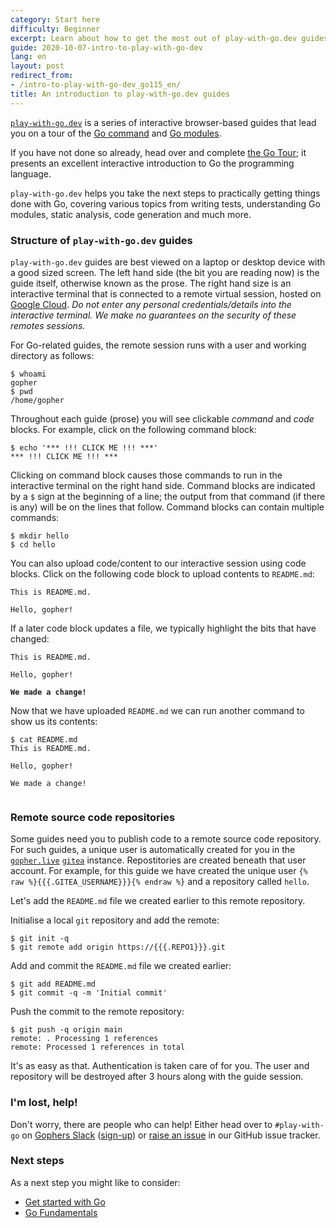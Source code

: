 ```yaml
---
category: Start here
difficulty: Beginner
excerpt: Learn about how to get the most out of play-with-go.dev guides
guide: 2020-10-07-intro-to-play-with-go-dev
lang: en
layout: post
redirect_from:
- /intro-to-play-with-go-dev_go115_en/
title: An introduction to play-with-go.dev guides
---
```


[`play-with-go.dev`](https://play-with-go.dev/) is a series of interactive browser-based guides that lead you on a tour
of the [Go command](https://golang.org/cmd/go/) and [Go modules](https://golang.org/ref/mod).

If you have not done so already, head over and complete [the Go Tour](https://tour.golang.org); it presents an excellent
interactive introduction to Go the programming language.

`play-with-go.dev` helps you take the next steps to practically getting things done with Go, covering various topics
from writing tests, understanding Go modules, static analysis, code generation and much more.

### Structure of `play-with-go.dev` guides

`play-with-go.dev` guides are best viewed on a laptop or desktop device with a good sized screen. The left hand side
(the bit you are reading now) is the guide itself, otherwise known as the prose. The right hand size is an interactive
terminal that is connected to a remote virtual session, hosted on [Google Cloud](https://cloud.google.com/). _Do not
enter any personal credentials/details into the interactive terminal. We make no guarantees on the security of these
remotes sessions._

For Go-related guides, the remote session runs with a user and working directory as follows:

<pre data-command-src="d2hvYW1pCnB3ZAo="><code class="language-.term1">$ whoami
gopher
$ pwd
/home/gopher
</code></pre>

Throughout each guide (prose) you will see clickable _command_ and _code_ blocks. For example, click on the following
command block:

<pre data-command-src="ZWNobyAnKioqICEhISBDTElDSyBNRSAhISEgKioqJwo="><code class="language-.term1">$ echo &#39;*** !!! CLICK ME !!! ***&#39;
*** !!! CLICK ME !!! ***
</code></pre>

Clicking on command block causes those commands to run in the interactive terminal on the right hand side. Command
blocks are indicated by a `$` sign at the beginning of a line; the output from that command (if there is any) will be on
the lines that follow. Command blocks can contain multiple commands:

<pre data-command-src="bWtkaXIgaGVsbG8KY2QgaGVsbG8K"><code class="language-.term1">$ mkdir hello
$ cd hello
</code></pre>

You can also upload code/content to our interactive session using code blocks. Click on the following code block to
upload contents to `README.md`:

<pre data-upload-path="L2hvbWUvZ29waGVyL2hlbGxv" data-upload-src="UkVBRE1FLm1k:VGhpcyBpcyBSRUFETUUubWQuCgpIZWxsbywgZ29waGVyIQo=" data-upload-term=".term1"><code class="language-md">This is README.md.

Hello, gopher!
</code></pre>

If a later code block updates a file, we typically highlight the bits that have changed:

<pre data-upload-path="L2hvbWUvZ29waGVyL2hlbGxv" data-upload-src="UkVBRE1FLm1k:VGhpcyBpcyBSRUFETUUubWQuCgpIZWxsbywgZ29waGVyIQoKV2UgbWFkZSBhIGNoYW5nZSEK" data-upload-term=".term1"><code class="language-md">This is README.md.

Hello, gopher!
<b></b>
<b>We made a change!</b>
</code></pre>

Now that we have uploaded `README.md` we can run another command to show us its contents:

<pre data-command-src="Y2F0IFJFQURNRS5tZAo="><code class="language-.term1">$ cat README.md
This is README.md.

Hello, gopher!

We made a change!

</code></pre>

### Remote source code repositories

Some guides need you to publish code to a remote source code repository. For such guides, a unique user is automatically
created for you in the [`gopher.live`](https://gopher.live) [`gitea`](https://gitea.io) instance. Repostitories are
created beneath that user account. For example, for this guide we have created the unique user `{% raw %}{{{.GITEA_USERNAME}}}{% endraw %}`
and a repository called `hello`.

Let's add the `README.md` file we created earlier to this remote repository.

Initialise a local `git` repository and add the remote:

<pre data-command-src="Z2l0IGluaXQgLXEKZ2l0IHJlbW90ZSBhZGQgb3JpZ2luIGh0dHBzOi8ve3t7LlJFUE8xfX19LmdpdAo="><code class="language-.term1">$ git init -q
$ git remote add origin https://&#123;&#123;&#123;.REPO1&#125;&#125;&#125;.git
</code></pre>

Add and commit the `README.md` file we created earlier:

<pre data-command-src="Z2l0IGFkZCBSRUFETUUubWQKZ2l0IGNvbW1pdCAtcSAtbSAnSW5pdGlhbCBjb21taXQnCg=="><code class="language-.term1">$ git add README.md
$ git commit -q -m &#39;Initial commit&#39;
</code></pre>

Push the commit to the remote repository:

<pre data-command-src="Z2l0IHB1c2ggLXEgb3JpZ2luIG1haW4K"><code class="language-.term1">$ git push -q origin main
remote: . Processing 1 references        
remote: Processed 1 references in total        
</code></pre>

It's as easy as that. Authentication is taken care of for you. The user and repository will be destroyed after 3 hours
along with the guide session.


### I'm lost, help!

Don't worry, there are people who can help! Either head over to `#play-with-go` on [Gophers
Slack](https://gophers.slack.com/) ([sign-up](https://invite.slack.golangbridge.org/)) or [raise an
issue](https://github.com/play-with-go/play-with-go/issues/new?title=help:&labels=question) in our GitHub issue tracker.

### Next steps

As a next step you might like to consider:

* [Get started with Go](/get-started-with-go_go119_en/)
* [Go Fundamentals](/go-fundamentals_go119_en)
<script>let pageGuide="2020-10-07-intro-to-play-with-go-dev"; let pageLanguage="en"; let pageScenario="go119";</script>
